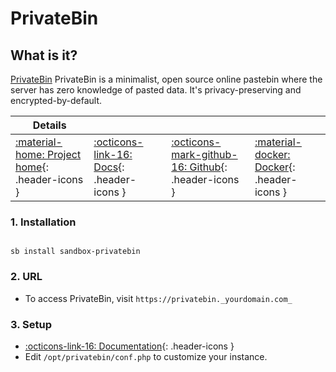 # PrivateBin

## What is it?

[PrivateBin](https://privatebin.info/) PrivateBin is a minimalist, open source online pastebin where the server has zero knowledge of pasted data.
It's privacy-preserving and encrypted-by-default.

| Details     |             |             |             |
|-------------|-------------|-------------|-------------|
| [:material-home: Project home](https://privatebin.info/){: .header-icons } | [:octicons-link-16: Docs](https://github.com/PrivateBin/PrivateBin/wiki){: .header-icons } | [:octicons-mark-github-16: Github](https://github.com/PrivateBin/PrivateBin){: .header-icons } | [:material-docker: Docker](https://hub.docker.com/r/privatebin/nginx-fpm-alpine){: .header-icons }|

### 1. Installation

``` shell

sb install sandbox-privatebin

```

### 2. URL

- To access PrivateBin, visit `https://privatebin._yourdomain.com_`

### 3. Setup

- [:octicons-link-16: Documentation](https://github.com/PrivateBin/PrivateBin/wiki){: .header-icons }
- Edit `/opt/privatebin/conf.php` to customize your instance.
